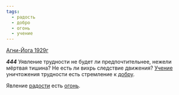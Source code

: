 ```yaml
---
tags:
  - радость
  - добро
  - огонь
  - учение
---
```


[Агни-Йога 1929г](https://127.0.0.1:4002/agni/1929)

___444___
Уявление трудности не будет ли предпочтительнее, нежели мёртвая тишина? Не есть ли вихрь следствие движения? [Учение](../../../tags/#учение) уничтожения трудности есть стремление к [добру](../../../tags/#добро).   

Явление [радости](../../../tags/#радость) есть [огонь](../../../tags/#огонь). 